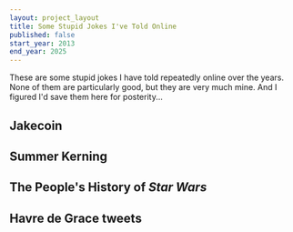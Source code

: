 ```yaml
---
layout: project_layout
title: Some Stupid Jokes I've Told Online
published: false
start_year: 2013
end_year: 2025
---
```

These are some stupid jokes I have told repeatedly online over the years. None of them are particularly good, but they are very much mine. And I figured I'd save them here for posterity...

## Jakecoin

## Summer Kerning

## The People's History of _Star Wars_

## Havre de Grace tweets
